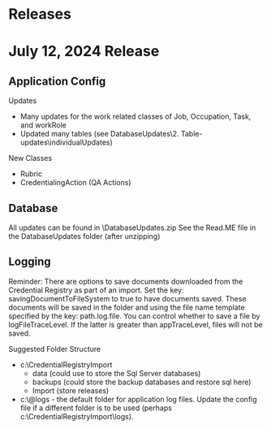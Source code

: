 # Releases
# July 12, 2024 Release

## Application Config
Updates
- Many updates for the work related classes of Job, Occupation, Task, and workRole
- Updated many tables (see DatabaseUpdates\2. Table-updates\individualUpdates)

New Classes
- Rubric
- CredentialingAction (QA Actions)

## Database
All updates can be found in \DatabaseUpdates.zip
See the Read.ME file in the DatabaseUpdates folder (after unzipping)

## Logging

Reminder: There are options to save documents downloaded from the Credential Registry as part of an import. 
Set the key: savingDocumentToFileSystem to true to have documents saved. These documents will be saved in the folder and using the file name template specified by the key: path.log.file.
You can control whether to save a file by logFileTraceLevel. If the latter is greater than appTraceLevel, files will not be saved.

Suggested Folder Structure
- c:\CredentialRegistryImport
  - data	(could use to store the Sql Server databases)
  - backups 	(could store the backup databases and restore sql here)
  -  Import 	(store releases)
- c:\\@logs - the default folder for application log files. Update the config file if a different folder is to be used (perhaps c:\CredentialRegistryImport\logs).




